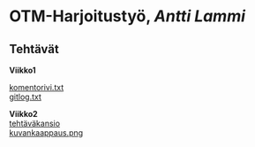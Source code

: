 # OTM-Harjoitustyö,  *Antti Lammi*
## Tehtävät
**Viikko1**  
  
[komentorivi.txt](https://github.com/AnttiLammi/otm-harjoitustyo/blob/master/laskarit/komentorivi.txt)  
[gitlog.txt](https://github.com/AnttiLammi/otm-harjoitustyo/blob/master/laskarit/gitlog.txt)

**Viikko2**    
[tehtäväkansio](https://github.com/AnttiLammi/otm-harjoitustyo/tree/master/laskarit/viikko2)  
[kuvankaappaus.png](https://github.com/AnttiLammi/otm-harjoitustyo/blob/master/laskarit/viikko2/Screenshot%20from%202018-03-27%2015-34-04.png)  

